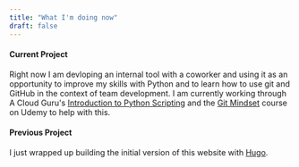 ```yaml
---
title: "What I'm doing now"
draft: false
---
```


#### Current Project
Right now I am devloping an internal tool with a coworker and using it as an opportunity to improve my skills with Python and to learn how to use git and GitHub in the context of team development. 
I am currently working through
A Cloud Guru's [Introduction to Python Scripting](https://acloudguru.com/course/introduction-to-python-scripting)
and the [Git Mindset](https://www.udemy.com/course/git-mindset/) course on Udemy to help with this.

#### Previous Project
I just wrapped up building the initial version
of this website with [Hugo](https://gohugo.io/).
